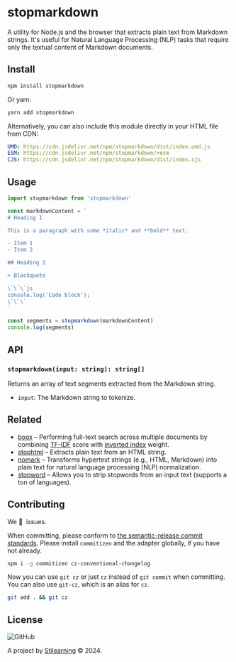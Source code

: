 # stopmarkdown

A utility for Node.js and the browser that extracts plain text from Markdown strings. It's useful for Natural Language Processing (NLP) tasks that require only the textual content of Markdown documents.

## Install

```bash
npm install stopmarkdown
```

Or yarn:

```bash
yarn add stopmarkdown
```

Alternatively, you can also include this module directly in your HTML file from CDN:

```yml
UMD: https://cdn.jsdelivr.net/npm/stopmarkdown/dist/index.umd.js
ESM: https://cdn.jsdelivr.net/npm/stopmarkdown/+esm
CJS: https://cdn.jsdelivr.net/npm/stopmarkdown/dist/index.cjs
```

## Usage

```js
import stopmarkdown from 'stopmarkdown'

const markdownContent = `
# Heading 1

This is a paragraph with some *italic* and **bold** text.

- Item 1
- Item 2

## Heading 2

> Blockquote

\`\`\`js
console.log('Code block');
\`\`\`
`

const segments = stopmarkdown(markdownContent)
console.log(segments)
```

## API

### `stopmarkdown(input: string): string[]`

Returns an array of text segments extracted from the Markdown string.

- `input`: The Markdown string to tokenize.

## Related

- [boox](https://github.com/bent10/boox) – Performing full-text search across multiple documents by combining [TF-IDF](https://en.wikipedia.org/wiki/Tf%E2%80%93idf) score with [inverted index](https://en.wikipedia.org/wiki/Inverted_index) weight.
- [stophtml](https://github.com/bent10/stophtml) – Extracts plain text from an HTML string.
- [nomark](https://github.com/bent10/nomark) – Transforms hypertext strings (e.g., HTML, Markdown) into plain text for natural language processing (NLP) normalization.
- [stopword](https://github.com/fergiemcdowall/stopword) – Allows you to strip stopwords from an input text (supports a ton of languages).

## Contributing

We 💛&nbsp; issues.

When committing, please conform to [the semantic-release commit standards](https://www.conventionalcommits.org/). Please install `commitizen` and the adapter globally, if you have not already.

```bash
npm i -g commitizen cz-conventional-changelog
```

Now you can use `git cz` or just `cz` instead of `git commit` when committing. You can also use `git-cz`, which is an alias for `cz`.

```bash
git add . && git cz
```

## License

![GitHub](https://img.shields.io/github/license/bent10/stopmarkdown)

A project by [Stilearning](https://stilearning.com) &copy; 2024.

